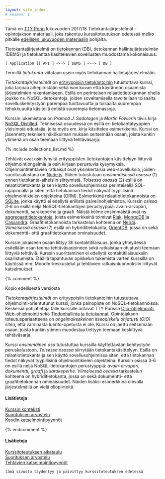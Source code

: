 ```yaml
---
layout: site_index
# kesken: 1
---
```


Tämä on [TTY Porin](http://www.poridi.fi) lukuvuoden 2017/18 Tietokantajärjestelmät -opintojakson materiaali, joka rakentuu kurssitoteutuksen edetessä melko pitkälle [edellisen lukuvuoden materiaalin](https://timedu.github.io/tkj2017k/) pohjalta. 
 

Tietokantajärjestelmä on [tietokannan][database] (DB), tietokannan hallintajärjestelmän (DBMS) ja tietokantaa käsittelevien sovellusten muodostama kokonaisuus:

[database]: https://en.wikipedia.org/wiki/Database

~~~
[ Application ][ API ] <--> [ DBMS ] <--> [ DB ]
~~~

Termillä *tietokanta* viitataan usein myös tietokannan hallintajärjestelmään.

*Tietokantajärjestelmät* on [erityyppisiin tietokantoihin][db-engines-ranking] tutustuttava kurssi, joka tarjoaa aihepiiristään sekä ison kuvan että käytännön osaamista järjestelmien rakentamiseen. Esillä on perinteisen relaatiotietokannan ohella joukko ns. NoSQL-tietokantoja, joiden soveltamisella tavoitellaan toisaalta sovelluskehitystyön parempaa tuottavuutta ja toisaalta suurempaa tehokkuuutta käsitellä entistä suurempia tietomassoja.

[db-engines-ranking]: https://db-engines.com/en/ranking

Kurssin lukemistona on *Pramod J. Sadalagen* ja *Martin Fowlerin* tiivis kirja [NoSQL Distilled](viitteet/#nosql-distilled). Teknisessä osuudessä on esillä eri tietokantatyyppien yleisimpiä edustajia, joita myös em. kirja käsittelee esimerkkeinä. Kurssi on jäsennetty teknisen näkökulman mukaan seitsemään osaan, joista kunkin ytimenä on osan teemaan liittyvä tehtäväsarja:

[NoSQL Distilled]: https://www.pearson.com/us/higher-education/program/Sadalage-No-SQL-Distilled-A-Brief-Guide-to-the-Emerging-World-of-Polyglot-Persistence/PGM75436.html

{% include collections_list.md %}

Tehtävät ovat osin lyhyitä erityyppisten tietokantojen käsittelyyn liittyviä ohjelmointiongelmia ja osin kirjaan perustuvia kysymyksiä. Ohjelmointitehtävien ratkaisut ovat yksinkertaisia web-sovelluksia, joiden suoritusalustana on  [Node.js](https://nodejs.org/en/). Siihen tutustutaan *ensimmäisessä osassa* (1) ennen tietokanta-aiheisiin siirtymistä. *Toisessa osassa* (2) esillä on relaatiotietokanta ja sen käyttö sovellusohjelmissa perinteisellä SQL-rajapinnalla ja siten, että tietokannan tiedot näkyvät tyypillisinä ohjelmointikielen objekteina ([ORM](https://en.wikipedia.org/wiki/Object-relational_mapping)). Esimerkkinä relaatiotietokannoista on [SQLite][sqlite], jonka käyttö ei edellytä erillistä palvelinohjelmistoa. Kurssin *osissa 3-6* on esillä neljä NoSQL-tietokantojen  perustyyppiä: avain-arvopari, dokumentti, sarakeperhe ja graafi. Näistä kolme ensimmäistä ovat ns. [aggregaattitietokantoja](https://martinfowler.com/bliki/AggregateOrientedDatabase.html), joista esimerkkeinä toimivat [Riak][riak], [MongoDB][mongodb] ja [Cassandra][cassandra]. Graafitietokannoista tarkastelun kohteena on [Neo4j][neo4j]. *Viimeisessä osassa* (7) esillä on hybriditietokanta, [OrientDB][orientdb], jossa on sekä dokumentti- että graafitietokannan ominaisuudet. 

Kurssin jokaiseen osaan liittyy 3h kontaktitilaisuus, jonka yhteydessä esitellään osan teema tehtäväsarjoineen sekä ratkaistaan ohjatusti teemaan liittyviä tehtäviä. Kurssin suorittaminen ei edellytä kontaktitilaisuuksiin osallistumista. Etäällä tapahtuvan opiskelun tukemista varten kurssilla on käytössä mm. Moodle-keskustelut ja tehtävien ratkaisuluonnoksiin liittyvät katselmukset.


[sqlite]: https://www.sqlite.org
[riak]: http://basho.com/products/riak-kv/
[mongodb]: https://www.mongodb.com
[neo4j]: https://neo4j.com
[cassandra]: http://cassandra.apache.org
[orientdb]: http://orientdb.com




{% comment %}




Kopio edellisestä versiosta


*Tietokantajärjestelmät* on erityyppisiin tietokantoihin tutustuttava ohjelmointi-orientutunut kurssi, jonka painopiste on NoSQL-tietokannoissa. Keskeisiä pohjatietoja tälle kurssille antavat TTY Porissa [Olio-ohjelmointi][olio], [Web-ohjelmointi][jwo] sekä [Tiedonhallinta ja tietokannat][tiha]. Opintojakson toteutusperiaatteena on *ongelmakeskeinen itseopiskelu ohjatusti (OIO)* siten, että varsinasta luento-opetusta ei ole. Kurssi on jaettu seitsemään osaan, joista kunkin ytimen muodostaa tiettyyn teemaan keskittyvä tehtäväsarja.

[olio]: http://www.tut.fi/opinto-opas/wwwoppaat/opas2016-2017/pori/laitokset/Pori/PLA-32100.html
[jwo]: http://www.tut.fi/opinto-opas/wwwoppaat/opas2016-2017/pori/laitokset/Pori/PLA-32811.html
[tiha]: http://www.tut.fi/opinto-opas/wwwoppaat/opas2016-2017/pori/laitokset/Pori/PLA-32602.html

Kurssi *ensimmäinen osa* tutustuttaa kurssilla käyttettavään kehitystyön peruskalustoon. *Toisessa osassa* siirrytään tietokantakäsittelyyn. Esillä on relaatiotietokanta ja sen käyttö sovellusohjelmissa siten, että tietokannan tiedot näkyvät tyypillisinä ohjelmointikielen objekteina. Kurssin osissa 3-6 on esillä neljä NoSQL-tietokantojen  perustyyppiä: *avain-arvopari*, *dokumentti*, *graafi* ja *sarakeperhe*. *Viimeisessä osassa* tarkastelun kohteena on hybriditietokanta, jossa on sekä dokumentti- että graafitietokannan ominaisuudet. Näiden lisäksi esimerkkinä olevalla järjestelmällä on vielä oliopiirteitä.

#### Lisätietoja

[Kurssin konteksti](konteksti)   
[Suorituksen arvostelu](arvostelu)   
[Koodin katselmointipyynnöt](https://moodle2.tut.fi/mod/forum/discuss.php?d=74758)   



{% endcomment %}

#### Lisätietoja

[Kurssitoteutuksen aikataulu](aikataulu)   
[Suorituksen arvostelu](arvostelu)   
[Tehtävien katselmointipyynnöt](katselmukset)   

~~~
tämä sivusto täydentyy ja päivittyy kurssitoteutuksen edetessä
~~~
